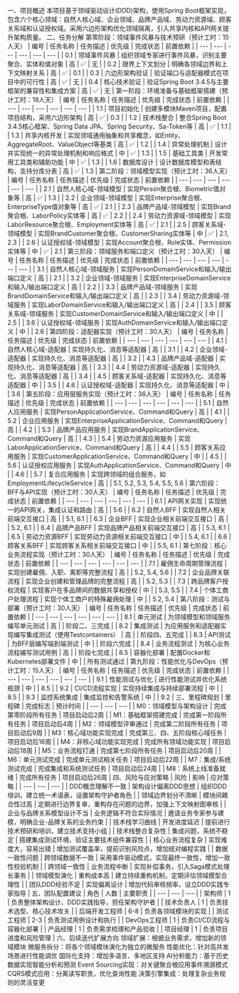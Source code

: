一、项目概述
本项目基于领域驱动设计(DDD)架构，使用Spring Boot框架实现，包含六个核心领域：自然人核心域、企业领域、品牌产品域、劳动力资源域、顾客关系域和认证授权域。采用六边形架构优化领域隔离，引入共享内核和API网关提升架构质量。
二、任务分解
第零阶段：领域事件风暴与技术预研（预计工时：15人天）
| 编号 | 任务名称 | 任务描述 | 优先级 | 完成状态 | 前置依赖 |
| --- | --- | --- | --- | --- | --- |
| 0.1 | 领域事件风暴 | 组织领域专家进行事件风暴，识别主要聚合、实体和值对象 | 高 | ✅ | 无 |
| 0.2 | 限界上下文划分 | 明确各领域边界和上下文映射关系 | 高 | ✅ | 0.1 |
| 0.3 | 六边形架构验证 | 验证端口与适配器模式在项目中的可行性 | 高 | ✅ | 无 |
| 0.4 | 核心技术验证 | 验证Spring Boot 3.4.5与主要框架的兼容性和集成方案 | 高 | ✅ | 无 |
第一阶段：环境准备与基础框架搭建（预计工时：18人天）
| 编号 | 任务名称 | 任务描述 | 优先级 | 完成状态 | 前置依赖 |
| --- | --- | --- | --- | --- | --- |
| 1.1 | 项目初始化 | 创建多模块Maven项目，配置项目结构，采用六边形架构 | 高 | ✅ | 0.3 |
| 1.2 | 技术栈整合 | 整合Spring Boot 3.4.5核心框架、Spring Data JPA、Spring Security、Sa-Token等 | 高 | ✅ | 1.1 |
| 1.3 | 共享内核开发 | 实现领域通用抽象和共享概念，如Entity、AggregateRoot、ValueObject等基类 | 高 | ✅ | 1.2 |
| 1.4 | 异常处理机制 | 设计并实现统一的异常处理机制和响应格式 | 中 | ✅ | 1.3 |
| 1.5 | 基础工具类 | 开发常用工具类和辅助功能 | 中 | ✅ | 1.3 |
| 1.6 | 数据库设计 | 设计数据库模型和表结构，支持分库分表 | 高 | ✅ | 1.3 |
第二阶段：领域模型实现（预计工时：36人天）
| 编号 | 任务名称 | 任务描述 | 优先级 | 完成状态 | 前置依赖 |
| --- | --- | --- | --- | --- | --- |
| 2.1 | 自然人核心域-领域模型 | 实现Person聚合根、Biometric值对象等 | 高 | ✅ | 1.3 |
| 2.2 | 企业领域-领域模型 | 实现Enterprise聚合根、EnterpriseType值对象等 | 高 | ✅ | 2.1 |
| 2.3 | 品牌产品域-领域模型 | 实现Brand聚合根、LaborPolicy实体等 | 高 | ✅ | 2.2 |
| 2.4 | 劳动力资源域-领域模型 | 实现LaborResource聚合根、Employment实体等 | 高 | ✅ | 2.1 |
| 2.5 | 顾客关系域-领域模型 | 实现BrandCustomer聚合根、CustomerSharing实体等 | 中 | ✅ | 2.1, 2.3 |
| 2.6 | 认证授权域-领域模型 | 实现Account聚合根、Role实体、Permission实体等 | 中 | ✅ | 2.1 |
第三阶段：领域服务和端口定义（预计工时：30人天）
| 编号 | 任务名称 | 任务描述 | 优先级 | 完成状态 | 前置依赖 |
| --- | --- | --- | --- | --- | --- |
| 3.1 | 自然人核心域-领域服务 | 实现PersonDomainService和输入/输出端口定义 | 高 |  | 2.1 |
| 3.2 | 企业领域-领域服务 | 实现EnterpriseDomainService和输入/输出端口定义 | 高 |  | 2.2 |
| 3.3 | 品牌产品域-领域服务 | 实现BrandDomainService和输入/输出端口定义 | 高 |  | 2.3 |
| 3.4 | 劳动力资源域-领域服务 | 实现LaborDomainService和输入/输出端口定义 | 高 |  | 2.4 |
| 3.5 | 顾客关系域-领域服务 | 实现CustomerDomainService和输入/输出端口定义 | 中 |  | 2.5 |
| 3.6 | 认证授权域-领域服务 | 实现AuthDomainService和输入/输出端口定义 | 中 |  | 2.6 |
第四阶段：适配器实现（预计工时：30人天）
| 编号 | 任务名称 | 任务描述 | 优先级 | 完成状态 | 前置依赖 |
| --- | --- | --- | --- | --- | --- |
| 4.1 | 自然人核心域-适配器 | 实现持久化、消息等适配器 | 高 |  | 3.1 |
| 4.2 | 企业领域-适配器 | 实现持久化、消息等适配器 | 高 |  | 3.2 |
| 4.3 | 品牌产品域-适配器 | 实现持久化、消息等适配器 | 高 |  | 3.3 |
| 4.4 | 劳动力资源域-适配器 | 实现持久化、消息等适配器 | 高 |  | 3.4 |
| 4.5 | 顾客关系域-适配器 | 实现持久化、消息等适配器 | 中 |  | 3.5 |
| 4.6 | 认证授权域-适配器 | 实现持久化、消息等适配器 | 中 |  | 3.6 |
第五阶段：应用层服务实现（预计工时：36人天）
| 编号 | 任务名称 | 任务描述 | 优先级 | 完成状态 | 前置依赖 |
| --- | --- | --- | --- | --- | --- |
| 5.1 | 自然人应用服务 | 实现PersonApplicationService、Command和Query | 高 |  | 4.1 |
| 5.2 | 企业应用服务 | 实现EnterpriseApplicationService、Command和Query | 高 |  | 4.2 |
| 5.3 | 品牌产品应用服务 | 实现BrandApplicationService、Command和Query | 高 |  | 4.3 |
| 5.4 | 劳动力资源应用服务 | 实现LaborApplicationService、Command和Query | 高 |  | 4.4 |
| 5.5 | 顾客关系应用服务 | 实现CustomerApplicationService、Command和Query | 中 |  | 4.5 |
| 5.6 | 认证授权应用服务 | 实现AuthApplicationService、Command和Query | 中 |  | 4.6 |
| 5.7 | 复合应用服务 | 实现跨领域的组合服务，如EmploymentLifecycleService | 高 |  | 5.1, 5.2, 5.3, 5.4, 5.5, 5.6 |
第六阶段：BFF与API实现（预计工时：30人天）
| 编号 | 任务名称 | 任务描述 | 优先级 | 完成状态 | 前置依赖 |
| --- | --- | --- | --- | --- | --- |
| 6.1 | API网关实现 | 实现统一的API网关，集成认证和路由 | 高 |  | 5.6 |
| 6.2 | 自然人BFF | 实现自然人相关前端交互接口 | 高 |  | 5.1, 6.1 |
| 6.3 | 企业BFF | 实现企业相关前端交互接口 | 高 |  | 5.2, 6.1 |
| 6.4 | 品牌产品BFF | 实现品牌产品相关前端交互接口 | 高 |  | 5.3, 6.1 |
| 6.5 | 劳动力资源BFF | 实现劳动力资源相关前端交互接口 | 中 |  | 5.4, 6.1 |
| 6.6 | 顾客关系BFF | 实现顾客关系相关前端交互接口 | 中 |  | 5.5, 6.1 |
第七阶段：核心业务流程实现（预计工时：30人天）
| 编号 | 任务名称 | 任务描述 | 优先级 | 完成状态 | 前置依赖 |
| --- | --- | --- | --- | --- | --- |
| 7.1 | 雇佣生命周期管理流程 | 实现创建雇佣、入职、离职等完整流程 | 高 |  | 5.2, 5.4, 5.6 |
| 7.2 | 企业品牌关联流程 | 实现企业创建和管理品牌的完整流程 | 高 |  | 5.2, 5.3 |
| 7.3 | 跨品牌客户授权流程 | 实现客户在多品牌间的数据共享和授权 | 中 |  | 5.3, 5.5 |
| 7.4 | 个体工商户处理流程 | 实现个体工商户的特殊雇佣处理 | 中 |  | 5.2, 5.4 |
第八阶段：测试与部署（预计工时：30人天）
| 编号 | 任务名称 | 任务描述 | 优先级 | 完成状态 | 前置依赖 |
| --- | --- | --- | --- | --- | --- |
| 8.1 | 单元测试 | 为领域模型和领域服务编写单元测试 | 高 |  | 阶段二、三完成 |
| 8.2 | 集成测试 | 为应用服务和适配器实现编写集成测试（使用Testcontainers） | 高 |  | 阶段四、五完成 |
| 8.3 | API测试 | 为BFF层编写端到端测试 | 中 |  | 阶段六完成 |
| 8.4 | 业务流程测试 | 为核心业务流程编写测试用例 | 高 |  | 阶段七完成 |
| 8.5 | 容器化部署 | 配置Docker和Kubernetes部署文件 | 中 |  | 所有测试通过 |
第九阶段：性能优化与DevOps（预计工时：15人天）
| 编号 | 任务名称 | 任务描述 | 优先级 | 完成状态 | 前置依赖 |
| --- | --- | --- | --- | --- | --- |
| 9.1 | 性能测试与优化 | 进行性能测试并优化系统瓶颈 | 中 |  | 8.5 |
| 9.2 | CI/CD流程实现 | 实现持续集成与持续部署流程 | 中 |  | 8.5 |
| 9.3 | 监控系统集成 | 集成监控和告警系统 | 中 |  | 9.2 |
三、里程碑规划
| 里程碑 | 完成标志 | 预计时间 |
| --- | --- | --- |
| M0：领域模型与架构设计 | 完成第零阶段所有任务 | 项目启动后2周 |
| M1：基础框架搭建完成 | 完成第一阶段所有任务 | 项目启动后4周 |
| M2：领域模型评审通过 | 完成第二阶段所有任务 | 项目启动后9周 |
| M3：核心域功能实现完成 | 完成第三、四、五阶段核心域任务 | 项目启动后16周 |
| M4：非核心域功能实现完成 | 完成所有领域功能实现 | 项目启动后18周 |
| M5：业务流程打通 | 完成第七阶段所有任务 | 项目启动后20周 |
| M6：单元测试完成 | 完成单元测试相关任务 | 项目启动后22周 |
| M7：集成/系统测试完成 | 完成集成和系统测试任务 | 项目启动后24周 |
| M8：系统上线准备就绪 | 完成所有任务 | 项目启动后26周 |
四、风险与应对策略
| 风险 | 影响 | 应对策略 |
| --- | --- | --- |
| DDD概念理解不一致 | 架构设计偏离DDD思想 | 组织DDD培训，建立统一术语表，设置架构守护者角色 |
| 领域边界划分不清晰 | 模块间耦合性过高 | 定期进行边界复审，重构存在问题的边界，加强上下文映射图审核 |
| 企业与品牌关系模型设计不当 | 业务逻辑不符合实际情况 | 邀请业务专家参与建模，明确企业-品牌关系的业务约束 |
| 技术栈学习曲线 | 开发进度延迟 | 提前进行技术预研和培训，建立技术支持小组 |
| 技术栈整合复杂性 | 集成问题，系统不稳定 | 搭建集成测试环境，验证主要技术组件兼容性 |
| 核心业务流程复杂 | 实现难度大，容易出错 | 增加测试覆盖率，提前识别风险点，增加结对编程实践 |
| 数据一致性问题 | 跨领域数据不一致 | 采用事件驱动模式，实现最终一致性，增加一致性校验机制 |
| 跨领域一致性 | 业务流程中断 | 实现补偿事务，引入Saga模式处理长事务 |
| 领域模型演化 | 重构成本高 | 建立持续重构机制，定期评估领域模型合理性 |
| 团队DDD经验不足 | 实现偏离设计 | 增加代码审核频率，设立DDD实践专家指导 |
五、团队配置建议
| 角色 | 人数 | 主要职责 |
| --- | --- | --- |
| 架构师 | 1 | 负责整体架构设计、DDD实践指导，担任架构守护者 |
| 技术负责人 | 1 | 负责技术选型、核心技术攻关 |
| 后端开发工程师 | 6-8 | 负责各领域模块的实现 |
| 测试工程师 | 2-3 | 负责测试用例设计和执行 |
| DevOps工程师 | 1 | 负责CI/CD流程与容器化部署 |
| 产品经理 | 1 | 负责需求梳理和产品验收 |
| 项目经理 | 1 | 负责项目进度和风险管理 |
六、后续迭代扩展方向
领域扩展：根据业务需求，增加新的领域模块
微服务拆分：将各个领域模块演化为独立的微服务
性能优化：针对高并发场景进行性能调优
国际化支持：增加多语言、多地区支持
AI分析能力：基于历史数据实现智能分析和预测
Event Sourcing实现：对关键聚合根应用事件溯源模式
CQRS模式应用：分离读写职责，优化查询性能
决策引擎集成：处理复杂业务规则的灵活变更